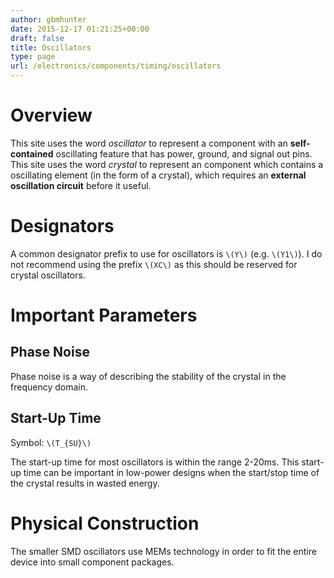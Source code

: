 ```yaml
---
author: gbmhunter
date: 2015-12-17 01:21:25+00:00
draft: false
title: Oscillators
type: page
url: /electronics/components/timing/oscillators
---
```


# Overview

This site uses the word _oscillator_ to represent a component with an **self-contained** oscillating feature that has power, ground, and signal out pins. This site uses the word _crystal_ to represent an component which contains a oscillating element (in the form of a crystal), which requires an **external oscillation circuit** before it useful.

# Designators

A common designator prefix to use for oscillators is `\(Y\)` (e.g. `\(Y1\)`). I do not recommend using the prefix `\(XC\)` as this should be reserved for crystal oscillators.

# Important Parameters

## Phase Noise

Phase noise is a way of describing the stability of the crystal in the frequency domain.

## Start-Up Time

Symbol: `\(T_{SU}\)`

The start-up time for most oscillators is within the range 2-20ms. This start-up time can be important in low-power designs when the start/stop time of the crystal results in wasted energy.

# Physical Construction

The smaller SMD oscillators use MEMs technology in order to fit the entire device into small component packages.
